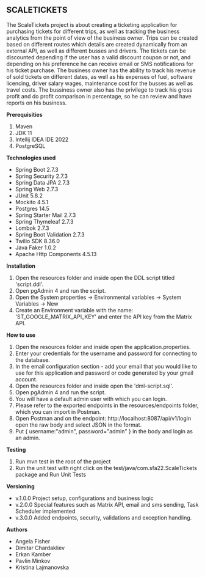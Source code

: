 ## SCALETICKETS

The ScaleTickets project is about creating a ticketing application for purchasing tickets
for different trips, as well as tracking the business analytics from the point of view of
the business owner.
Trips can be created based on different routes which details are created dynamically from
an external API, as well as different busses and drivers.
The tickets can be discounted depending if the user has a valid discount coupon or not,
and depending on his preference he can receive email or SMS notifications for his ticket
purchase.
The business owner has the ability to track his revenue of sold tickets on different dates, 
as well as his expenses of fuel, software licencing, driver salary wages, maintenance cost for the busses
as well as travel costs.
The bussiness owner also has the privilege to track his gross profit and do profit
comparison in percentage, so he can review and have  reports on his business.

**Prerequisities**

1. Maven
2. JDK 11
3. Intellij IDEA IDE 2022
4. PostgreSQL 

**Technologies used**

* Spring Boot 2.7.3
* Spring Security 2.7.3
* Spring Data JPA 2.7.3
* Spring Web 2.7.3
* JUnit 5.8.2
* Mockito 4.5.1
* Postgres 14.5
* Spring Starter Mail 2.7.3
* Spring Thymeleaf 2.7.3
* Lombok 2.7.3
* Spring Boot Validation 2.7.3
* Twilio SDK 8.36.0
* Java Faker 1.0.2
* Apache Http Components 4.5.13

**Installation**

1. Open the resources folder and inside open the DDL script titled 'script.ddl'.
2. Open pgAdmin 4 and run the script.
3. Open the System properties -> Environmental variables -> System Variables -> New
4. Create an Environment variable with the name: 'ST_GOOGLE_MATRIX_API_KEY' and enter
   the API key from the Matrix API.


**How to use**

1. Open the resources folder and inside open the application.properties.
2. Enter your credentials for the username and password for connecting to the database.
3. In the email configuration section - add your email that you would like to use for this application
and password or code generated by your gmail account.
4. Open the resources folder and inside open the 'dml-script.sql'.
5. Open pgAdmin 4 and run the script.
6. You will have a default admin user with which you can login.
7. Please refer to the exported endpoints in the resources/endpoints folder, which you can
import in Postman.
8. Open Postman and on the endpoint: http://localhost:8087/api/v1/login open the raw body
and select JSON in the format.
9. Put { username:"admin", password="admin" } in the body and login as an admin.

**Testing**

1. Run mvn test in the root of the project
2. Run the unit test with right click on the test/java/com.sfa22.ScaleTickets package
and Run Unit Tests

**Versioning**

* v.1.0.0 Project setup, configurations and business logic
* v.2.0.0 Special features such as Matrix API, email and sms sending, Task Scheduler implemented
* v.3.0.0 Added endpoints, security, validations and exception handling.




**Authors**

* Angela Fisher 
* Dimitar Chardakliev 
* Erkan Kamber 
* Pavlin Minkov 
* Kristina Lajmanovska

